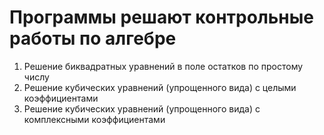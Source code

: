 # Программы решают контрольные работы по алгебре

1. Решение биквадратных уравнений в поле остатков по простому числу
2. Решение кубических уравнений (упрощенного вида) с целыми коэффициентами
3. Решение кубических уравнений (упрощенного вида) с комплексными коэффициентами
